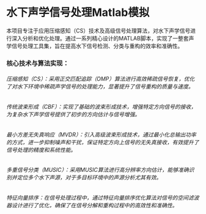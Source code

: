 # 水下声学信号处理Matlab模拟

本项目专注于应用压缩感知（CS）技术及高级信号处理算法，对水下声学信号进行深入分析和优化处理。通过一系列精心设计的MATLAB脚本，实现了一整套声学信号处理工具集，旨在提高水下信号检测、分类与重构的效率和准确性。

### 核心技术与算法实现：

###### 压缩感知（CS）：采用正交匹配追踪（OMP）算法进行高效稀疏信号恢复，优化了对水下环境中稀疏声学信号的处理能力，显著提升了信号重构的质量与速度。
###### 传统波束形成（CBF）：实现了基础的波束形成技术，增强特定方向信号的接收，为复杂水下声学信号提供了初步的方向估计与信号增强。
###### 最小方差无失真响应（MVDR）：引入高级波束形成技术，通过最小化总输出功率的方式，进一步抑制噪声和干扰，保证特定方向上信号的无失真接收，有效提升了信号处理的精度和系统性能。
###### 多重信号分类（MUSIC）：采用MUSIC算法进行高分辨率方向估计，能够准确识别并定位多个水下声源，对于多目标环境中的声源分析尤其有效。
###### 特征向量排序：在信号处理过程中，通过特征向量排序优化算法对信号的空间滤波器设计进行了优化，确保了在信号分解和重构过程中的高效性和准确性。